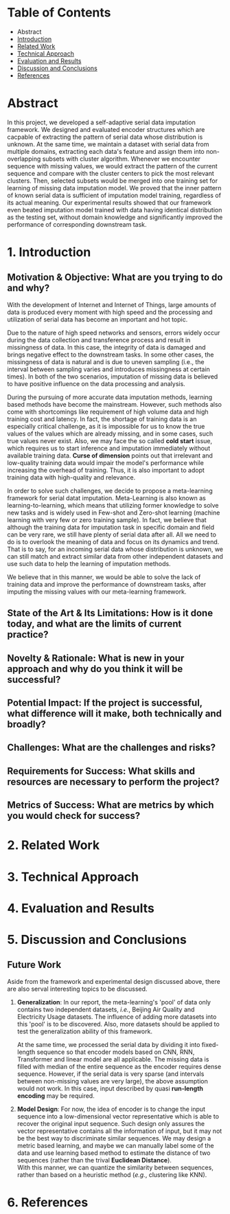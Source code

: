 # Table of Contents
* Abstract
* [Introduction](#1-introduction)
* [Related Work](#2-related-work)
* [Technical Approach](#3-technical-approach)
* [Evaluation and Results](#4-evaluation-and-results)
* [Discussion and Conclusions](#5-discussion-and-conclusions)
* [References](#6-references)

# Abstract

In this project, we developed a self-adaptive serial data imputation framework. We designed and evaluated encoder structures which are cacpable of extracting the pattern of serial data whose distribution is unknown.
At the same time, we maintain a dataset with serial data from multiple domains, extracting each data's feature and assign them into non-overlapping subsets with cluster algorithm.
Whenever we encounter sequence with missing values, we would extract the pattern of the current sequence and compare with the cluster centers to pick the most relevant clusters. 
Then, selected subsets would be merged into one training set for learning of missing data imputation model.
We proved that the inner pattern of known serial data is sufficient of imputation model training, regardless of its actual meaning.
Our experimental results showed that our framework even beated imputation model trained with data having identical distribution as the testing set, without domain knowledge and significantly improved the performance of corresponding downstream task.

# 1. Introduction



## Motivation & Objective: What are you trying to do and why? 

With the development of Internet and Internet of Things, large amounts of data is produced every moment with high speed and the processing and utilization of serial data has become an important and hot topic. 

Due to the nature of high speed networks and sensors, errors widely occur during the data collection and transference process and result in missingness of data. In this case, the integrity of data is damaged and brings negative effect to the downstream tasks. In some other cases, the missingness of data is natural and is due to uneven sampling (i.e., the interval between sampling varies and introduces missingness at certain times).
In both of the two scenarios, imputation of missing data is believed to have positive influence on the data processing and analysis.

During the pursuing of more accurate data imputation methods, learning based methods have become the mainstream. However, such methods also come with shortcomings like requirement of high volume data and high training cost and latency.
In fact, the shortage of training data is an especially critical challenge, as it is impossible for us to know the true values of the values which are already missing, and in some cases, such true values never exist. 
Also, we may face the so called **cold start** issue, which requires us to start inference and imputation immediately without available training data. 
**Curse of dimension** points out that irrelevant and low-quality training data would impair the model's performance while increasing the overhead of training.
Thus, it is also important to adopt training data with high-quality and relevance.

In order to solve such challenges, we decide to propose a meta-learning framework for serial datat imputation. 
Meta-Learning is also known as learning-to-learning, which means that utilizing former knowledge to solve new tasks and is widely used in Few-shot and Zero-shot learning (machine learning with very few or zero training sample).
In fact, we believe that although the training data for imputation task in specific domain and field can be very rare, we still have plenty of serial data after all.
All we need to do is to overlook the meaning of data and focus on its dynamics and trend.
That is to say, for an incoming serial data whose distribution is unknown, we can still match and extract similar data from other independent datasets and use such data to help the learning of imputation methods.

We believe that in this manner, we would be able to solve the lack of training data and improve the performance of downstream tasks, after imputing the missing values with our meta-learning framework. 



## State of the Art & Its Limitations: How is it done today, and what are the limits of current practice?

## Novelty & Rationale: What is new in your approach and why do you think it will be successful?
## Potential Impact: If the project is successful, what difference will it make, both technically and broadly?
## Challenges: What are the challenges and risks?
## Requirements for Success: What skills and resources are necessary to perform the project?
## Metrics of Success: What are metrics by which you would check for success?

# 2. Related Work

# 3. Technical Approach

# 4. Evaluation and Results





# 5. Discussion and Conclusions

## Future Work
Aside from the framework and experimental design discussed above, there are also serval interesting topics to be discussed.
1. **Generalization**: In our report, the meta-learning's 'pool' of data only contains two independent datasets, *i.e.*, Beijing Air Quality and Electricity Usage datasets.
The influence of adding more datasets into this 'pool' is to be discovered. Also, more datasets should be applied to test the generalization ability of this framework.

    At the same time, we processed the serial data by dividing it into fixed-length sequence so that encoder models based on CNN, RNN, Transformer and linear model are all applicable.
    The missing data is filled with median of the entire sequence as the encoder requires dense sequence.
    However, if the serial data is very sparse (and intervals between non-missing values are very large), the above assumption would not work.
    In this case, input described by quasi **run-length encoding** may be required.
    
2. **Model Design**:
    For now, the idea of encoder is to change the input sequence into a low-dimensional vector representative which is able to recover the original input sequence.
    Such design only assures the vector representative contains all the information of input, but it may not be the best way to discriminate similar sequences.
    We may design a metric based learning, and maybe we can manually label some of the data and use learning based method to estimate the distance of two sequences (rather than the trival **Euclidean Distance**).    
    With this manner, we can quantize the similarity between sequences, rather than based on a heuristic method (*e.g.*, clustering like KNN).


# 6. References
